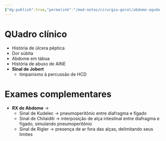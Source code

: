 ```yaml
---
{"dg-publish":true,"permalink":"/med-notas/cirurgia-geral/abdome-agudo-perfurativo/"}
---
```


# QUadro clínico
- História de úlcera péptica
- Dor súbita
- Abdome em tábua
- História de abuso de AINE
- **Sinal de Jobert**
	- timpanismo à percussão de HCD

# Exames complementares
- **RX de Abdome** -> 
	- Sinal de Kudelec -> pneumoperitônio entre diafragma e fígado
	- Sinal de Chilaiditi -> interposição de alça intestinal entre diafragma e fígado, simulando pneumoperitônio
	- Sinal de Rigler -> presença de ar fora das alças, delimitando seus limites